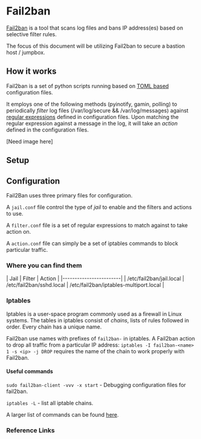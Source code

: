 # Fail2ban

[Fail2ban](https://www.fail2ban.org/wiki/index.php/Main_Page) is a tool that scans log files and bans IP address(es) based on selective filter rules.

The focus of this document will be utilizing Fail2ban to secure a bastion host / jumpbox.

## How it works

Fail2ban is a set of python scripts running based on [TOML based](https://github.com/toml-lang/toml) configuration files. 

It employs one of the following methods (pyinotify, gamin, polling) to periodically _filter_ log files (/var/log/secure && /var/log/messages) against [regular expressions](https://www.regular-expressions.info/) defined in configuration files. Upon matching the regular expression against a message in the log, it will take an _action_ defined in the configuration files.

[Need image here]

## Setup



## Configuration

Fail2Ban uses three primary files for configuration.

A `jail.conf` file control the type of *jail* to enable and the filters and actions to use.

A `filter.conf` file is a set of regular expressions to match against to take action on.

A `action.conf` file can simply be a set of iptables commands to block particular traffic.

### Where you can find them

| Jail | Filter | Action |
|------------------------|
| /etc/fail2ban/jail.local | /etc/fail2ban/sshd.local | /etc/fail2ban/iptables-multiport.local |

### Iptables

Iptables is a user-space program commonly used as a firewall in Linux systems. The tables in iptables consist of _chains_, lists of rules followed in order. Every chain has a unique name.

Fail2ban use names with prefixes of `fail2ban-` in iptables.
A Fail2ban action to drop all traffic from a particular IP address: `iptables -I fail2ban-<name> 1 -s <ip> -j DROP` requires the name of the chain to work properly with Fail2ban.

#### Useful commands

`sudo fail2ban-client -vvv -x start` - Debugging configuration files for fail2ban.

`iptables -L` - list all iptable chains.

A larger list of commands can be found [here](https://wiki.archlinux.org/index.php/iptables).

### Reference Links


